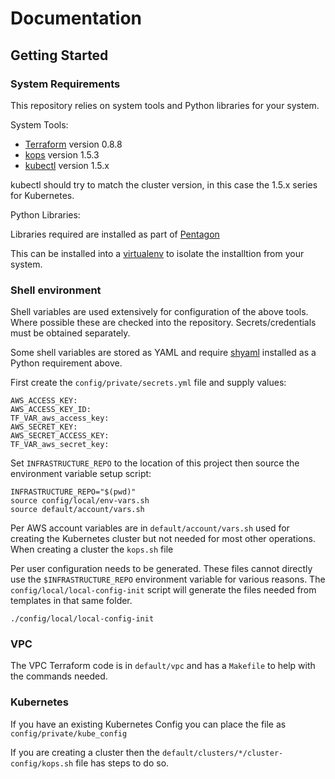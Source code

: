 # Documentation

## Getting Started

### System Requirements

This repository relies on system tools and Python libraries for your system.

System Tools:
* [Terraform](https://www.terraform.io) version 0.8.8
* [kops](https://github.com/kubernetes/kops) version 1.5.3
* [kubectl](https://kubernetes.io/docs/user-guide/kubectl-overview/) version 1.5.x

kubectl should try to match the cluster version, in this case the 1.5.x series for Kubernetes.

Python Libraries:

Libraries required are installed as part of [Pentagon](https://github.com/reactiveops/pentagon)

This can be installed into a [virtualenv](https://virtualenv.pypa.io/en/stable/) to isolate the installtion from your system.

### Shell environment

Shell variables are used extensively for configuration of the above tools. Where possible these are checked into the repository. Secrets/credentials must be obtained separately.

Some shell variables are stored as YAML and require [shyaml](https://github.com/0k/shyaml) installed as a Python requirement above.

First create the `config/private/secrets.yml` file and supply values:

```
AWS_ACCESS_KEY:
AWS_ACCESS_KEY_ID:
TF_VAR_aws_access_key:
AWS_SECRET_KEY:
AWS_SECRET_ACCESS_KEY:
TF_VAR_aws_secret_key:
```

Set `INFRASTRUCTURE_REPO` to the location of this project then source the environment variable setup script:

```
INFRASTRUCTURE_REPO="$(pwd)"
source config/local/env-vars.sh
source default/account/vars.sh
```

Per AWS account variables are in `default/account/vars.sh` used for creating the Kubernetes cluster but not needed for most other operations. When creating a cluster the `kops.sh` file

Per user configuration needs to be generated. These files cannot directly use the `$INFRASTRUCTURE_REPO` environment variable for various reasons. The `config/local/local-config-init` script will generate the files needed from templates in that same folder.

```
./config/local/local-config-init
```

### VPC

The VPC Terraform code is in `default/vpc` and has a `Makefile` to help with the commands needed.

### Kubernetes

If you have an existing Kubernetes Config you can place the file as `config/private/kube_config`

If you are creating a cluster then the `default/clusters/*/cluster-config/kops.sh` file has steps to do so.
